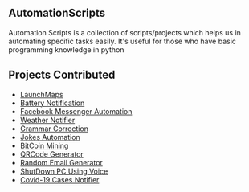 <h2>AutomationScripts</h2>

Automation Scripts is a collection of scripts/projects which helps us in automating specific tasks easily. It's useful for those who have basic programming knowledge in python

<h2>Projects Contributed</h2>

- [LaunchMaps](https://github.com/prathimacode-hub/Awesome_Python_Scripts/tree/main/AutomationScripts/LaunchMaps)
- [Battery Notification](https://github.com/prathimacode-hub/Awesome_Python_Scripts/tree/main/AutomationScripts/Battery%20Notification)
- [Facebook Messenger Automation](https://github.com/prathimacode-hub/Awesome_Python_Scripts/tree/main/AutomationScripts/Facebook%20Messenger%20Automation)
- [Weather Notifier](https://github.com/Komal-99/Awesome_Python_Scripts/tree/weather/AutomationScripts/Weather%20Notifier)
- [Grammar Correction](https://github.com/prathimacode-hub/Awesome_Python_Scripts/tree/main/AutomationScripts/Grammar%20Correction)
- [Jokes Automation](https://github.com/prathimacode-hub/Awesome_Python_Scripts/tree/main/AutomationScripts/Jokes%20Automation)
- [BitCoin Mining](https://github.com/prathimacode-hub/Awesome_Python_Scripts/tree/main/AutomationScripts/BitCoin%20Mining)
- [QRCode Generator](https://github.com/prathimacode-hub/Awesome_Python_Scripts/tree/main/AutomationScripts/Qrcode%20Generator)
- [Random Email Generator](https://github.com/prathimacode-hub/Awesome_Python_Scripts/tree/main/AutomationScripts/Random%20Email%20Generator)
- [ShutDown PC Using Voice](https://github.com/prathimacode-hub/Awesome_Python_Scripts/tree/main/AutomationScripts/Shut%20Down%20PC)
- [Covid-19 Cases Notifier](https://github.com/Komal-99/Awesome_Python_Scripts/tree/covid_cases_bot/AutomationScripts/Covid_cases_bot)

